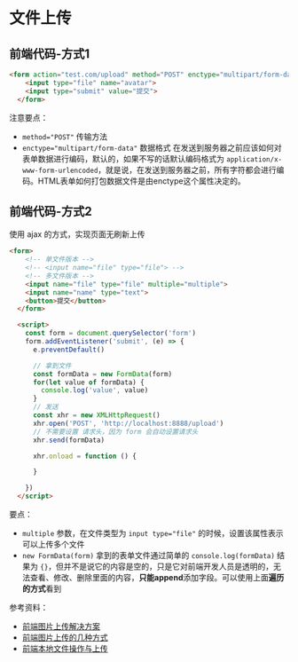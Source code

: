 # 文件上传

## 前端代码-方式1

```html
<form action="test.com/upload" method="POST" enctype="multipart/form-data">
    <input type="file" name="avatar">
    <input type="submit" value="提交">
  </form>
```

注意要点：

- `method="POST"` 传输方法
- `enctype="multipart/form-data"` 数据格式 在发送到服务器之前应该如何对表单数据进行编码，默认的，如果不写的话默认编码格式为 `application/x-www-form-urlencoded`，就是说，在发送到服务器之前，所有字符都会进行编码。HTML表单如何打包数据文件是由enctype这个属性决定的。



## 前端代码-方式2

使用 ajax 的方式，实现页面无刷新上传

```html
<form>
    <!-- 单文件版本 -->
    <!-- <input name="file" type="file"> -->
    <!-- 多文件版本 -->
    <input name="file" type="file" multiple="multiple">
    <input name="name" type="text">
    <button>提交</button>
  </form>

  <script>
    const form = document.querySelector('form')
    form.addEventListener('submit', (e) => {
      e.preventDefault()

      // 拿到文件
      const formData = new FormData(form)
      for(let value of formData) {
        console.log('value', value)
      }
      // 发送
      const xhr = new XMLHttpRequest()
      xhr.open('POST', 'http://localhost:8888/upload')
      // 不需要设置 请求头，因为 form 会自动设置请求头
      xhr.send(formData)

      xhr.onload = function () {

      }

    })
  </script>
```

要点：

- `multiple` 参数，在文件类型为 `input type="file"` 的时候，设置该属性表示可以上传多个文件
- `new FormData(form)` 拿到的表单文件通过简单的 `console.log(formData)` 结果为 `{}`，但并不是说它的内容是空的，只是它对前端开发人员是透明的，无法查看、修改、删除里面的内容，**只能append**添加字段。可以使用上面**遍历 的方式**看到



参考资料：

- [前端图片上传解决方案](https://segmentfault.com/a/1190000017781605)
- [前端图片上传的几种方式](https://www.cnblogs.com/qqing/p/9035138.html)
- [前端本地文件操作与上传](https://zhuanlan.zhihu.com/p/31401799)